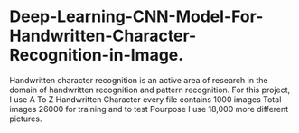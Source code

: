 # Deep-Learning-CNN-Model-For-Handwritten-Character-Recognition-in-Image.
Handwritten character recognition is an active area of research in the domain of handwritten recognition and pattern recognition.
For this project, I use A To Z Handwritten Character every file contains 1000 images Total images 26000 for training and to test Pourpose I use 18,000 more different pictures.


